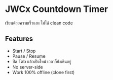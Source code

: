 # JWCx Countdown Timer
เขียนด้วยความเร็วแสง ไม่ได้ clean code

## Features
- Start / Stop
- Pause / Resume
- ปิด Tab แล้วเปิดใหม่ เวลาก็ยังเดินอยู่
- No server-side
- Work 100% offline (clone first)
